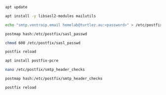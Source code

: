 ```bash
apt update
```

```bash
apt install -y libsasl2-modules mailutils
```

```bash
echo "smtp.ventraip.email homelab@turtlez.au:<password>" > /etc/postfix/sasl_passwd
```

```bash
postmap hash:/etc/postfix/sasl_passwd
```

```bash
chmod 600 /etc/postfix/sasl_passwd
```

```bash
postfix reload
```

```bash
apt install postfix-pcre
```

```bash
nano /etc/postfix/smtp_header_checks
```

```bash
postmap hash:/etc/postfix/smtp_header_checks
```

```bash
postfix reload
```